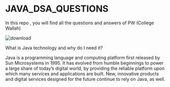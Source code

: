 # JAVA_DSA_QUESTIONS
In this repo , you will find all the questions and answers of PW (College Wallah)

![download](https://user-images.githubusercontent.com/111285422/205069409-4f483f64-bae6-4464-9e77-8ce74012e8bd.png)

What is Java technology and why do I need it?

Java is a programming language and computing platform first released by Sun Microsystems in 1995. It has evolved from humble beginnings to power a large share of today’s digital world, by providing the reliable platform upon which many services and applications are built. New, innovative products and digital services designed for the future continue to rely on Java, as well.
